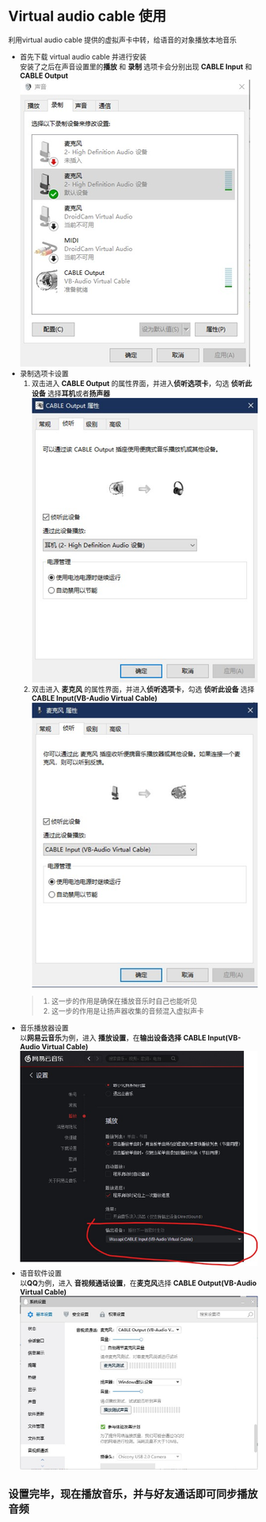# Virtual audio cable 使用 #
利用virtual audio cable 提供的虚拟声卡中转，给语音的对象播放本地音乐
- 首先下载 virtual audio cable 并进行安装<br>
安装了之后在声音设置里的**播放** 和 **录制** 选项卡会分别出现 **CABLE Input** 和 **CABLE Output**
![pic](https://raw.githubusercontent.com/Capre-git/-/master/%E6%89%B9%E6%B3%A8%202019-05-26%20182627.jpg)
- 录制选项卡设置<br>
  1. 双击进入 **CABLE Output** 的属性界面，并进入**侦听选项卡**，勾选 **侦听此设备** 选择**耳机**或者**扬声器** 
  ![pic](https://github.com/Capre-git/-/raw/master/%E6%89%B9%E6%B3%A8%202019-05-26%20182913.jpg)
  2. 双击进入 **麦克风** 的属性界面，并进入**侦听选项卡**，勾选 **侦听此设备** 选择 **CABLE Input(VB-Audio Virtual Cable)** 
  ![pic](https://github.com/Capre-git/-/raw/master/%E6%89%B9%E6%B3%A8%202019-05-26%20182754.jpg)
  >1. 这一步的作用是确保在播放音乐时自己也能听见<br>
  >2. 这一步的作用是让扬声器收集的音频混入虚拟声卡<br>
- 音乐播放器设置<br>
以**网易云音乐**为例，进入 **播放设置**，在**输出设备选择** **CABLE Input(VB-Audio Virtual Cable)**<br>
![pic](https://github.com/Capre-git/-/raw/master/%E6%89%B9%E6%B3%A8%202019-05-26%20183053.jpg)
- 语音软件设置<br>
以**QQ**为例，进入 **音视频通话设置**，在**麦克风**选择 **CABLE Output(VB-Audio Virtual Cable)**<br>
![pic](https://github.com/Capre-git/-/raw/master/%E6%89%B9%E6%B3%A8%202019-05-26%20183148.jpg)
## 设置完毕，现在播放音乐，并与好友通话即可同步播放音频
